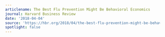 ```yaml
---
articlename: The Best Flu Prevention Might Be Behavioral Economics
journal: Harvard Business Review
date: '2018-04-04'
source: 'https://hbr.org/2018/04/the-best-flu-prevention-might-be-behavioral-economics'
spotlight: false
---
```


